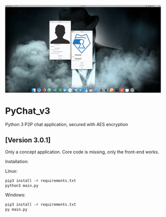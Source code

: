 ![alt text](./demo.png "Logon and register screen")

# PyChat_v3
Python 3 P2P chat application, secured with AES encryption

## [Version 3.0.1]
Only a concept application. Core code is missing, only the front-end works.


Installation:

Linux: 
```Shell
pip3 install -r requirements.txt
python3 main.py
```

Windows:
```Shell
pip3 install -r requirements.txt
py main.py
```
